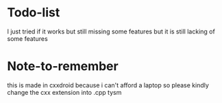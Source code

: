 # Todo-list
I just tried if it works but still missing some  features but it is still lacking of some features 

# Note-to-remember
this is made in cxxdroid because i can't afford a laptop so please kindly change the cxx extension into .cpp tysm 

